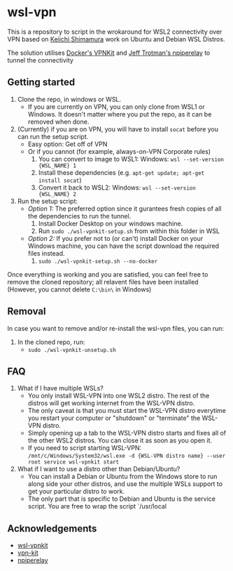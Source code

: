 # wsl-vpn

This is a repository to script in the wrokaround for WSL2 connectivity over VPN based on [Keiichi Shimamura](https://github.com/sakai135/wsl-vpnkit) work  on Ubuntu and Debian WSL Distros.

The solution utilises [Docker's VPNKit](https://github.com/moby/vpnkit) and [Jeff Trotman's npiperelay](https://github.com/jstarks/npiperelay) to tunnel the connectivity

## Getting started

1. Clone the repo, in windows or WSL.
    - If you are currently on VPN, you can only clone from WSL1 or Windows. It doesn't matter where you put the repo, as it can be removed when done.
2. (Currently) if you are on VPN, you will have to install `socat` before you can run the setup script.
    - Easy option: Get off of VPN
    - Or if you cannot (for example, always-on-VPN Corporate rules)
        1. You can convert to image to WSL1: Windows: `wsl --set-version {WSL_NAME} 1`
        2. Install these dependencies (e.g. `apt-get update; apt-get install socat`)
        3. Convert it back to WSL2: Windows: `wsl --set-version {WSL_NAME} 2`
3. Run the setup script:
    - *Option 1:* The preferred option since it gurantees fresh copies of all the dependencies to run the tunnel.
        1. Install Docker Desktop on your windows machine.
        2. Run `sudo ./wsl-vpnkit-setup.sh` from within this folder in WSL
    - *Option 2:* If you prefer not to (or can't) install Docker on your Windows machine, you can have the script download the required files instead.
        1. `sudo ./wsl-vpnkit-setup.sh --no-docker`

Once everything is working and you are satisfied, you can feel free to remove the cloned repository; all relavent files have been installed (However, you cannot delete `C:\bin\` in Windows)

## Removal

In case you want to remove and/or re-install the wsl-vpn files, you can run:

1. In the cloned repo, run:
    - `sudo ./wsl-vpnkit-unsetup.sh`

## FAQ

1. What if I have multiple WSLs?
    - You only install WSL-VPN into one WSL2 distro. The rest of the distros will get working internet from the WSL-VPN distro.
    - The only caveat is that you must start the WSL-VPN distro everytime you restart your computer or "shutdown" or "terminate" the WSL-VPN distro.
    - Simply opening up a tab to the WSL-VPN distro starts and fixes all of the other WSL2 distros. You can close it as soon as you open it.
    - If you need to script starting WSL-VPN: `/mnt/c/Windows/System32/wsl.exe -d {WSL-VPN distro name} --user root service wsl-vpnkit start`
2. What if I want to use a distro other than Debian/Ubuntu?
    - You can install a Debian or Ubuntu from the Windows store to run along side your other distros, and use the multiple WSLs support to get your particular distro to work.
    - The only part that is specific to Debian and Ubuntu is the service script. You are free to wrap the script `/usr/local

<!-- ACKNOWLEDGEMENTS -->
## Acknowledgements
* [wsl-vpnkit](https://github.com/sakai135/wsl-vpnkit)
* [vpn-kit](https://github.com/moby/vpnkit)
* [npiperelay](https://github.com/jstarks/npiperelay)
